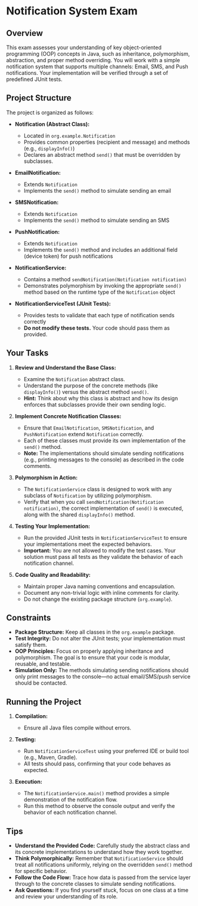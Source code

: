 # Notification System Exam

## Overview

This exam assesses your understanding of key object-oriented programming (OOP) concepts in Java, such as inheritance, polymorphism, abstraction, and proper method overriding. You will work with a simple notification system that supports multiple channels: Email, SMS, and Push notifications. Your implementation will be verified through a set of predefined JUnit tests.

## Project Structure

The project is organized as follows:

- **Notification (Abstract Class):**

  - Located in `org.example.Notification`
  - Provides common properties (recipient and message) and methods (e.g., `displayInfo()`)
  - Declares an abstract method `send()` that must be overridden by subclasses.

- **EmailNotification:**

  - Extends `Notification`
  - Implements the `send()` method to simulate sending an email

- **SMSNotification:**

  - Extends `Notification`
  - Implements the `send()` method to simulate sending an SMS

- **PushNotification:**

  - Extends `Notification`
  - Implements the `send()` method and includes an additional field (device token) for push notifications

- **NotificationService:**

  - Contains a method `sendNotification(Notification notification)`
  - Demonstrates polymorphism by invoking the appropriate `send()` method based on the runtime type of the `Notification` object

- **NotificationServiceTest (JUnit Tests):**
  - Provides tests to validate that each type of notification sends correctly
  - **Do not modify these tests.** Your code should pass them as provided.

## Your Tasks

1. **Review and Understand the Base Class:**

   - Examine the `Notification` abstract class.
   - Understand the purpose of the concrete methods (like `displayInfo()`) versus the abstract method `send()`.
   - **Hint:** Think about why this class is abstract and how its design enforces that subclasses provide their own sending logic.

2. **Implement Concrete Notification Classes:**

   - Ensure that `EmailNotification`, `SMSNotification`, and `PushNotification` extend `Notification` correctly.
   - Each of these classes must provide its own implementation of the `send()` method.
   - **Note:** The implementations should simulate sending notifications (e.g., printing messages to the console) as described in the code comments.

3. **Polymorphism in Action:**

   - The `NotificationService` class is designed to work with any subclass of `Notification` by utilizing polymorphism.
   - Verify that when you call `sendNotification(Notification notification)`, the correct implementation of `send()` is executed, along with the shared `displayInfo()` method.

4. **Testing Your Implementation:**

   - Run the provided JUnit tests in `NotificationServiceTest` to ensure your implementations meet the expected behaviors.
   - **Important:** You are not allowed to modify the test cases. Your solution must pass all tests as they validate the behavior of each notification channel.

5. **Code Quality and Readability:**
   - Maintain proper Java naming conventions and encapsulation.
   - Document any non-trivial logic with inline comments for clarity.
   - Do not change the existing package structure (`org.example`).

## Constraints

- **Package Structure:** Keep all classes in the `org.example` package.
- **Test Integrity:** Do not alter the JUnit tests; your implementation must satisfy them.
- **OOP Principles:** Focus on properly applying inheritance and polymorphism. The goal is to ensure that your code is modular, reusable, and testable.
- **Simulation Only:** The methods simulating sending notifications should only print messages to the console—no actual email/SMS/push service should be contacted.

## Running the Project

1. **Compilation:**

   - Ensure all Java files compile without errors.

2. **Testing:**

   - Run `NotificationServiceTest` using your preferred IDE or build tool (e.g., Maven, Gradle).
   - All tests should pass, confirming that your code behaves as expected.

3. **Execution:**
   - The `NotificationService.main()` method provides a simple demonstration of the notification flow.
   - Run this method to observe the console output and verify the behavior of each notification channel.

## Tips

- **Understand the Provided Code:** Carefully study the abstract class and its concrete implementations to understand how they work together.
- **Think Polymorphically:** Remember that `NotificationService` should treat all notifications uniformly, relying on the overridden `send()` method for specific behavior.
- **Follow the Code Flow:** Trace how data is passed from the service layer through to the concrete classes to simulate sending notifications.
- **Ask Questions:** If you find yourself stuck, focus on one class at a time and review your understanding of its role.
